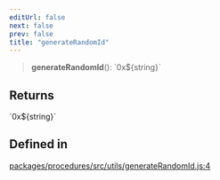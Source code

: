 ```yaml
---
editUrl: false
next: false
prev: false
title: "generateRandomId"
---
```


> **generateRandomId**(): \`0x$\{string\}\`

## Returns

\`0x$\{string\}\`

## Defined in

[packages/procedures/src/utils/generateRandomId.js:4](https://github.com/qbzzt/tevm-monorepo/blob/main/packages/procedures/src/utils/generateRandomId.js#L4)
